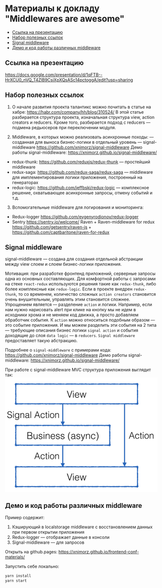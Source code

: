 # Материалы к докладу "Middlewares are awesome"

* [Ссылка на презентацию](#Ссылка-на-презентацию)
* [Набор полезных ссылок](#Набор-полезных-ссылок)
* [Signal middleware](#signal-middleware)
* [Демо и код работы различных middleware](#демо-и-код-работы-различных-middleware)

## Ссылка на презентацию

https://docs.google.com/presentation/d/1qFTB--HrXCU0_nVQ_T4ZlB9CsiXpXQsASc14pctoggA/edit?usp=sharing

## Набор полезных ссылок

1.  О начале развития проекта талантикс можно почитать в статье на хабре: https://habr.com/company/hh/blog/310524/ В этой статье разбирается структура проекта, изначальная структура view, action creators и reducers. Кроме того, разбирается подход с reducers — подмена редьюсеров при переключении модуля.

2.  Middleware, в которых можно реализовать асинхронные походы:
    — созданная для выноса бизнес-логики в отдельный уровень — signal-middleware https://github.com/xnimorz/signal-middleware Демо работы signal-middleware: https://xnimorz.github.io/signal-middleware/

* redux-thunk: https://github.com/reduxjs/redux-thunk — простейший middleware
* redux-saga: https://github.com/redux-saga/redux-saga — middleware для имплементирования логики приложения, построенный на генераторах
* redux-logic: https://github.com/jeffbski/redux-logic — комплексное решение, охватывающее асинхронные запросы, отмену событий и т.д.

3.  Вспомогательные middleware для логирования и мониторинга:

* Redux-logger https://github.com/evgenyrodionov/redux-logger
* Sentry https://sentry.io/welcome/ Raven + Raven-middleware for redux https://github.com/getsentry/raven-js + https://github.com/captbaritone/raven-for-redux

## Signal middleware

signal-middleware — создана для создания отдельной абстракции между view слоем и слоем бизнес-логики приложения.

Мотивация: при разработке фронтенд приложений, серверные запросы одна из основных составляющих. Для комфортной работы с запросами на стеке `react-redux` используются решения такие как `redux-thunk`, либо более комплексные как `redux-logic`. Если в проекте внедрен `redux-thunk`, то со временем, количество сложных `action creators` становится очень внушительным, управлять этим становится сложнее. Упрощением является — разделение `action` и логики. Например, если нам нужно нарисовать alert при клике на кнопку мы не идем в исходники хрома и не меняем код движка, а просто добавляем обработчик события. К `action` можно относиться подобным образом — это событие приложения. И мы можем разделить эти события на 2 типа — требующие описания бизнес логики `signal action` и события доходящие до слоя `data logic` — в `reducers`. `Signal middleware` предоставляет такую абстракцию.

Подробнее о `signal-middleware` с примерами кода: https://github.com/xnimorz/signal-middleware
Демо работы signal-middleware: https://xnimorz.github.io/signal-middleware/

При работе с signal-middleware MVC структура приложения выглядит так:
![MVC using signal-middleware](https://raw.githubusercontent.com/xnimorz/signal-middleware/master/resources/layers.png)

## Демо и код работы различных middleware

Пример содержит:

1.  Кэширующий в localstorage middleware с восстановлением данных при первом открытии приложения
2.  Redux-logger — отображает данные в консоли
3.  Signal-middleware — для запросов

Открыть на github.pages: https://xnimorz.github.io/frontend-conf-materials/

Запустить себе локально:

```
yarn install
yarn start
```
